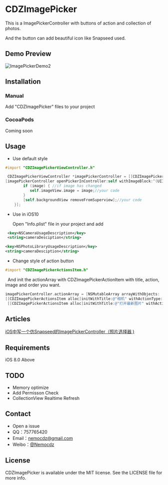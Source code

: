 # CDZImagePicker

This is a ImagePickerController with  buttons of action and collection of photos.

And the button can add beautiful icon like Snapseed used.

## Demo Preview

![ImagePickerDemo2](http://ww3.sinaimg.cn/large/006y8mN6gw1fai80p1okwg30ku1124oj.gif)

## Installation
### Manual

Add "CDZImagePicker" files to your project

### CocoaPods

Coming soon

## Usage

- Use default style

```objective-c 
#import "CDZImagePickerViewController.h"
```

```objective-c
 CDZImagePickerViewController *imagePickerController = [[CDZImagePickerViewController alloc]init];
[imagePickerController openPickerInController:self withImageBlock:^(UIImage *image) {
        if (image) { //if image has changed
           self.imageView.image = image;//your code
        }
        [self.backgroundView removeFromSuperview];//your code
    }];
```

- Use in iOS10

  Open "Info.plist" file in your project and add

```xml
 <key>NSCameraUsageDescription</key>    
 <string>cameraDesciption</string>

<key>NSPhotoLibraryUsageDescription</key>    
<string>cameraDesciption</string>
```

- Change style of action button

```objective-c
#import "CDZImagePickerActionsItem.h"
```

   And init the actionArray with CDZImagePickerActionItem with title, action, image and order you want.

```objective-c
imagePickerController.actionArray = [NSMutableArray arrayWithObjects:  		[[CDZImagePickerActionsItem alloc]initWithTitle:@"打开设备上的图片" withActionType:CDZImagePickerLibraryAction withImage:[UIImage imageNamed:@"phone-icon.png"]],
[[CDZImagePickerActionsItem alloc]initWithTitle:@"相机" withActionType:CDZImagePickerCameraAction withImage:[UIImage imageNamed:@"camera-icon.png"]]
 [[CDZImagePickerActionsItem alloc]initWithTitle:@"打开最新图片" withActionType:CDZImagePickerRecentAction withImage:[UIImage imageNamed:@"clock-icon.png"]],  nil];
```

## Articles
[iOS中写一个仿Snapseed的ImagePickerController（照片选择器 )](http://www.jianshu.com/p/e8e23e9cc67d)

## Requirements
iOS 8.0 Above

## TODO

- Memory optimize
- Add Permisson Check
- CollectionView Realtime Refresh

## Contact
- Open a issue
- QQ：757765420
- Email：nemocdz@gmail.com
- Weibo：[@Nemocdz](http://weibo.com/nemocdz)

## License
CDZImagePicker is available under the MIT license. See the LICENSE file for more info.

